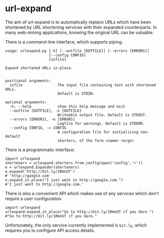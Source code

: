 # url-expand

The aim of url-expand is to automatically replace URLs which have been shortened by URL shortening services with their expanded counterparts. In many web-mining applications, knowing the original URL can be valuable.

There is a command-line interface, which supports piping:

```
usage: urlexpand.py [-h] [--outfile [OUTFILE]] [--errors [ERRORS]]
                    [--config CONFIG]
                    [infile]

Expand shortened URLs in-place.


positional arguments:
  infile                The input file containing text with shortened URLs.
                        Default is STDIN.

optional arguments:
  -h, --help            show this help message and exit
  --outfile [OUTFILE], -o [OUTFILE]
                        Writeable output file. Default is STDOUT.
  --errors [ERRORS], -e [ERRORS]
                        Logfile for warnings. Default is STDERR.
  --config CONFIG, -c CONFIG
                        A configuration file for initialising non-default
                        shorters, of the form <name> <args>
```

There is a programmatic interface:

```{python}
import urlexpand
shorteners = urlexpand.shorters.from_config(open('config','r'))
e = urlexpand.Expander(shorteners) 
e.expand('http://bit.ly/1RmnUT')
# 'http://google.com'
e.expand_in_place("I just went to http://google.com.")
#'I just went to http://google.com.'
```

There is also a convenient API which makes use of any services which don't require a user configuration.

```{python}
import urlexpand
urlexpand.expand_in_place("Go to http://bit.ly/1RmnUT if you dare.")
#"Go to http://bit.ly/1RmnUT if you dare."
```

Unfortunately, the only service currently implemented is `bit.ly`, which requires you to configure API access details.
